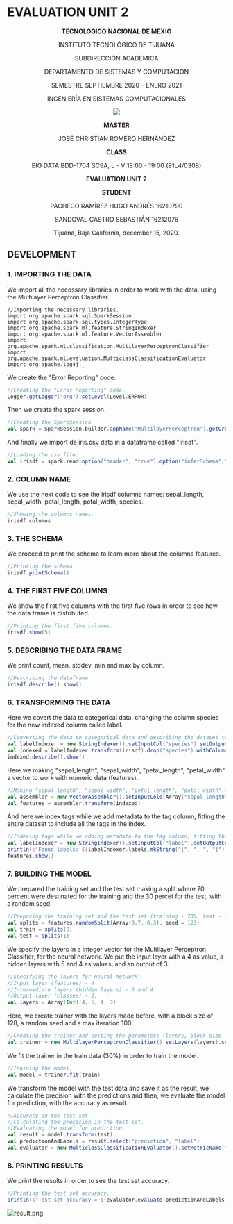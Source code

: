 # EVALUATION UNIT 2

<div align="center">

**TECNOLÓGICO NACIONAL DE MÉXIO**

INSTITUTO TECNOLÓGICO DE TIJUANA

SUBDIRECCIÓN ACADÉMICA
 
DEPARTAMENTO DE SISTEMAS Y COMPUTACIÓN
 
SEMESTRE SEPTIEMBRE 2020 – ENERO 2021

INGENIERÍA EN SISTEMAS COMPUTACIONALES

 
 [![](https://upload.wikimedia.org/wikipedia/commons/2/2e/ITT.jpg)](https://upload.wikimedia.org/wikipedia/commons/2/2e/ITT.jpg)

**MASTER**

JOSÉ CHRISTIAN ROMERO HERNÁNDEZ

**CLASS**

BIG DATA
BDD-1704 SC9A, L - V 18:00 - 19:00 (91L4/0308)


**EVALUATION UNIT 2**


**STUDENT**

PACHECO RAMÍREZ HUGO ANDRÉS	16210790

SANDOVAL CASTRO SEBASTIÁN	16212076


Tijuana, Baja California, december 15, 2020.

</div>

## DEVELOPMENT

### 1. IMPORTING THE DATA

We import all the necessary libraries in order to work with the data, using the Multilayer Perceptron Classifier.

```sacala
//Importing the necessary libraries.
import org.apache.spark.sql.SparkSession
import org.apache.spark.sql.types.IntegerType
import org.apache.spark.ml.feature.StringIndexer 
import org.apache.spark.ml.feature.VectorAssembler
import org.apache.spark.ml.classification.MultilayerPerceptronClassifier
import org.apache.spark.ml.evaluation.MulticlassClassificationEvaluator
import org.apache.log4j._
```

We create the "Error Reporting" code.

```scala
//Creating the "Error Reporting" code.
Logger.getLogger("org").setLevel(Level.ERROR)
```

Then we create the spark session.

```scala
//Creating the SparkSession
val spark = SparkSession.builder.appName("MultilayerPerceptron").getOrCreate()
```

And finally we import de iris.csv data in a dataframe called "irisdf".

```scala
//Loading the csv file.
val irisdf = spark.read.option("header", "true").option("inferSchema","true")csv("C:/Users/Sebas/Desktop/iris.csv")
```

### 2. COLUMN NAME

We use the next code to see the irisdf columns names: sepal_length, sepal_width, petal_length, petal_width, species.

```scala
//Showing the columns names.
irisdf.columns
```

### 3. THE SCHEMA

We proceed to print the schema to learn more about the columns features.

```scala
//Printing the schema.
irisdf.printSchema()
```

### 4. THE FIRST FIVE COLUMNS

We show the first five columns with the first five rows in order to see how the data frame is distributed.

```scala
//Printing the first five columns.
irisdf.show(5)
```

### 5. DESCRIBING THE DATA FRAME

We print count, mean, stddev, min and max by column.

```scala
//Describing the dataframe.
irisdf.describe().show()
```

### 6. TRANSFORMING THE DATA

Here we covert the data to categorical data, changing the column species for the new indexed column called label.

```scala
//Converting the data to categorical data and describing the dataset to see the changes (column species replaced by column label).
val labelIndexer = new StringIndexer().setInputCol("species").setOutputCol("indexedLabel").fit(irisdf)
val indexed = labelIndexer.transform(irisdf).drop("species").withColumnRenamed("indexedLabel", "label")
indexed.describe().show()
```

Here we making "sepal_length", "sepal_width", "petal_length", "petal_width" a vector to work with numeric data (features).

```scala
//Making "sepal_length", "sepal_width", "petal_length", "petal_width" a vector to work with numeric data (features).
val assembler = new VectorAssembler().setInputCols(Array("sepal_length","sepal_width","petal_length","petal_width")).setOutputCol("features")
val features = assembler.transform(indexed)
```

And here we index tags while we add metadata to the tag column, fitting the entire dataset to include all the tags in the index.

```scala
//Indexing tags while we adding metadata to the tag column, fitting the entire dataset to include all the tags in the index.
val labelIndexer = new StringIndexer().setInputCol("label").setOutputCol("indexedLabel").fit(indexed)
println(s"Found labels: ${labelIndexer.labels.mkString("[", ", ", "]")}")
features.show()
```

### 7. BUILDING THE MODEL

We prepared the training set and the test set making a split where 70 percent were destinated for the training and the 30 percet for the test, with a random seed.

```scala
//Preparing the training set and the test set (training - 70%, test - 30% and seed - 123)
val splits = features.randomSplit(Array(0.7, 0.3), seed = 123)
val train = splits(0)
val test = splits(1)
```

We specify the layers in a integer vector for the Multilayer Perceptron Classifier, for the neural network. We put the input layer with a 4 as value, a hidden layers with 5 and 4 as values, and an output of 3.

```scala
//Specifying the layers for neural network:
//Input layer (features) - 4
//Intermediate layers (hidden layers) - 5 and 4.
//Output layer (classes) - 3.
val layers = Array[Int](4, 5, 4, 3)
```

Here, we create trainer with the layers made before, with a block size of 128, a random seed and a max iteration 100.

```scala
//Creating the trainer and setting the parameters (layers, block size - 128, seed - 123, max iteration - 100).
val trainer = new MultilayerPerceptronClassifier().setLayers(layers).setBlockSize(128).setSeed(123).setMaxIter(100)
```

We fit the trainer in the train data (30%) in order to train the model.

```scala
//Training the model.
val model = trainer.fit(train)
```

We transform the model with the test data and save it as the result, we calculate the precision with the predictions and then, we evaluate the model for prediction, with the accuracy as result.

```scala
//Accuracy on the test set.
//Calculating the precision in the test set.
//Evaluating the model for prediction.
val result = model.transform(test)
val predictionAndLabels = result.select("prediction", "label")
val evaluator = new MulticlassClassificationEvaluator().setMetricName("accuracy")
```

### 8. PRINTING RESULTS

We print the results in order to see the test set accuracy.

```scala
//Printing the test set accuracy.
println(s"Test set accuracy = ${evaluator.evaluate(predictionAndLabels)}")
```

![result.png](https://raw.github.com/sebastiansandovalcastro/BigData/images/unit2/evaluation/result.png)